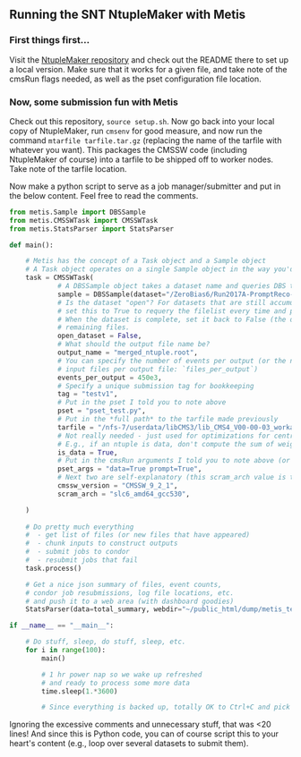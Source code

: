 ## Running the SNT NtupleMaker with Metis

### First things first...
Visit the [NtupleMaker repository](https://github.com/cmstas/NtupleMaker) and check out the README there to set up a local version. Make sure that it works for a given file, and take note of the cmsRun flags needed, as well as the pset configuration file location.

### Now, some submission fun with Metis
Check out this repository, `source setup.sh`. Now go back into your local copy of NtupleMaker, run `cmsenv` for good measure, and now run the command
`mtarfile tarfile.tar.gz` (replacing the name of the tarfile with whatever you want). This packages the CMSSW code (including NtupleMaker of course)
into a tarfile to be shipped off to worker nodes. Take note of the tarfile location.

Now make a python script to serve as a job manager/submitter and put in the below content.
Feel free to read the comments.
```python
from metis.Sample import DBSSample
from metis.CMSSWTask import CMSSWTask
from metis.StatsParser import StatsParser

def main():

    # Metis has the concept of a Task object and a Sample object
    # A Task object operates on a single Sample object in the way you'd expect
    task = CMSSWTask(
            # A DBSSample object takes a dataset name and queries DBS to get file names and event counts
            sample = DBSSample(dataset="/ZeroBias6/Run2017A-PromptReco-v2/MINIAOD"),
            # Is the dataset "open"? For datasets that are still accumulating files,
            # set this to True to requery the filelist every time and pick up new ones.
            # When the dataset is complete, set it back to False (the default) to flush
            # remaining files.
            open_dataset = False,
            # What should the output file name be?
            output_name = "merged_ntuple.root",
            # You can specify the number of events per output (or the number of 
            # input files per output file: `files_per_output`)
            events_per_output = 450e3,
            # Specify a unique submission tag for bookkeeping
            tag = "testv1",
            # Put in the pset I told you to note above
            pset = "pset_test.py",
            # Put in the *full path* to the tarfile made previously
            tarfile = "/nfs-7/userdata/libCMS3/lib_CMS4_V00-00-03_workaround.tar.gz",
            # Not really needed - just used for optimizations for central SNT ntuple production
            # E.g., if an ntuple is data, don't compute the sum of weights (genweights) when a job finishes
            is_data = True,
            # Put in the cmsRun arguments I told you to note above (or empty if none)
            pset_args = "data=True prompt=True",
            # Next two are self-explanatory (this scram_arch value is the default)
            cmssw_version = "CMSSW_9_2_1",
            scram_arch = "slc6_amd64_gcc530",

    )
    
    # Do pretty much everything
    #  - get list of files (or new files that have appeared)
    #  - chunk inputs to construct outputs
    #  - submit jobs to condor
    #  - resubmit jobs that fail
    task.process()

    # Get a nice json summary of files, event counts, 
    # condor job resubmissions, log file locations, etc.
    # and push it to a web area (with dashboard goodies)
    StatsParser(data=total_summary, webdir="~/public_html/dump/metis_test/").do()

if __name__ == "__main__":

    # Do stuff, sleep, do stuff, sleep, etc.
    for i in range(100):
        main()

        # 1 hr power nap so we wake up refreshed
        # and ready to process some more data
        time.sleep(1.*3600)

        # Since everything is backed up, totally OK to Ctrl+C and pick up later
```

Ignoring the excessive comments and unnecessary stuff, that was <20 lines! And since this is Python code,
you can of course script this to your heart's content (e.g., loop over several datasets to submit them).
